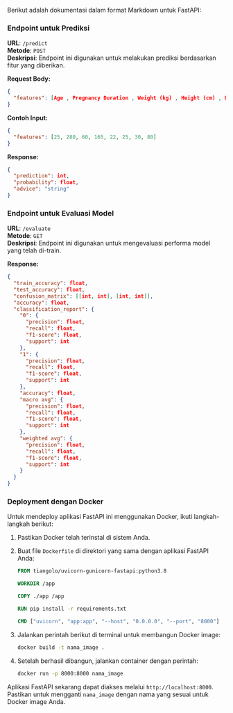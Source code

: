 Berikut adalah dokumentasi dalam format Markdown untuk FastAPI:

### Endpoint untuk Prediksi

**URL**: `/predict`  
**Metode**: `POST`  
**Deskripsi**: Endpoint ini digunakan untuk melakukan prediksi berdasarkan fitur yang diberikan.

**Request Body:**

```json
{
  "features": [Age , Pregnancy Duration , Weight (kg) , Height (cm) , BMI Score , Arm Circumference , Fundus Height , Heart Rate , Risk]
}
```

**Contoh Input:**

```json
{
  "features": [25, 280, 60, 165, 22, 25, 30, 80]
}
```

**Response:**

```json
{
  "prediction": int,
  "probability": float,
  "advice": "string"
}
```

### Endpoint untuk Evaluasi Model

**URL**: `/evaluate`  
**Metode**: `GET`  
**Deskripsi**: Endpoint ini digunakan untuk mengevaluasi performa model yang telah di-train.

**Response:**

```json
{
  "train_accuracy": float,
  "test_accuracy": float,
  "confusion_matrix": [[int, int], [int, int]],
  "accuracy": float,
  "classification_report": {
    "0": {
      "precision": float,
      "recall": float,
      "f1-score": float,
      "support": int
    },
    "1": {
      "precision": float,
      "recall": float,
      "f1-score": float,
      "support": int
    },
    "accuracy": float,
    "macro avg": {
      "precision": float,
      "recall": float,
      "f1-score": float,
      "support": int
    },
    "weighted avg": {
      "precision": float,
      "recall": float,
      "f1-score": float,
      "support": int
    }
  }
}
```

### Deployment dengan Docker

Untuk mendeploy aplikasi FastAPI ini menggunakan Docker, ikuti langkah-langkah berikut:

1. Pastikan Docker telah terinstal di sistem Anda.

2. Buat file `Dockerfile` di direktori yang sama dengan aplikasi FastAPI Anda:

   ```dockerfile
   FROM tiangolo/uvicorn-gunicorn-fastapi:python3.8

   WORKDIR /app

   COPY ./app /app

   RUN pip install -r requirements.txt

   CMD ["uvicorn", "app:app", "--host", "0.0.0.0", "--port", "8000"]
   ```

3. Jalankan perintah berikut di terminal untuk membangun Docker image:

   ```bash
   docker build -t nama_image .
   ```

4. Setelah berhasil dibangun, jalankan container dengan perintah:

   ```bash
   docker run -p 8000:8000 nama_image
   ```

Aplikasi FastAPI sekarang dapat diakses melalui `http://localhost:8000`. Pastikan untuk mengganti `nama_image` dengan nama yang sesuai untuk Docker image Anda.
